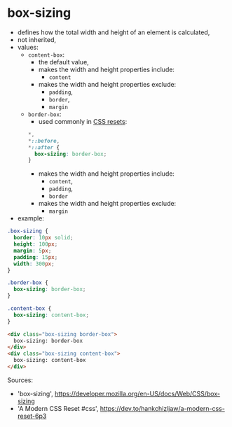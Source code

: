 # box-sizing
- defines how the total width and height of an element is calculated,
- not inherited,
- values:
  - `content-box`:
    - the default value,
    - makes the width and height properties include:
      - `content`
    - makes the width and height properties exclude:
      - `padding`,
      - `border`,
      - `margin`
  - `border-box`:
    - used commonly in [CSS resets](https://dev.to/hankchizljaw/a-modern-css-reset-6p3):
    ```css
    *,
    *::before,
    *::after {
      box-sizing: border-box;
    }
    ```
    - makes the width and height properties include:
      - `content`,
      - `padding`,
      - `border`
    - makes the width and height properties exclude:
      - `margin`
- example:
```css
.box-sizing {
  border: 10px solid;
  height: 100px;
  margin: 5px;
  padding: 15px;
  width: 300px;
}

.border-box {
  box-sizing: border-box;
}

.content-box {
  box-sizing: content-box;
}
```
```html
<div class="box-sizing border-box">
  box-sizing: border-box
</div>
<div class="box-sizing content-box">
  box-sizing: content-box
</div>
```
  
Sources:
- 'box-sizing', https://developer.mozilla.org/en-US/docs/Web/CSS/box-sizing
- 'A Modern CSS Reset
#css', https://dev.to/hankchizljaw/a-modern-css-reset-6p3